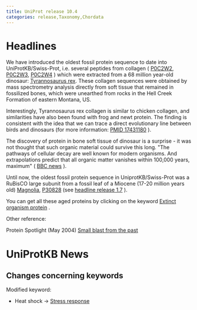 ```yaml
---
title: UniProt release 10.4
categories: release,Taxonomy,Chordata
---
```


# Headlines

We have introduced the oldest fossil protein sequence to date into UniProtKB/Swiss-Prot, i.e. several peptides from collagen ( [P0C2W2](http://www.uniprot.org/uniprot/P0C2W2), [P0C2W3](http://www.uniprot.org/uniprot/P0C2W3), [P0C2W4](http://www.uniprot.org/uniprot/P0C2W4) ) which were extracted from a 68 million year-old dinosaur: [Tyrannosaurus rex](http://www.uniprot.org/taxonomy/436495). These collagen sequences were obtained by mass spectrometry analysis directly from soft tissue that remained in fossilized bones, which were unearthed from rocks in the Hell Creek Formation of eastern Montana, US.

Interestingly, Tyrannosaurus rex collagen is similar to chicken collagen, and similarities have also been found with frog and newt protein. The finding is consistent with the idea that we can trace a direct evolutionary line between birds and dinosaurs (for more information: [PMID 17431180](http://dx.doi.org/10.1126/science.1137614) ).

The discovery of protein in bone soft tissue of dinosaur is a surprise - it was not thought that such organic material could survive this long. "The pathways of cellular decay are well known for modern organisms. And extrapolations predict that all organic matter vanishes within 100,000 years, maximum" ( [BBC news](http://news.bbc.co.uk/2/hi/science/nature/6548719.stm) ).

Until now, the oldest fossil protein sequence in UniprotKB/Swiss-Prot was a RuBisCO large subunit from a fossil leaf of a Miocene (17-20 million years old) [Magnolia](http://www.uniprot.org/taxonomy/3409), [P30828](http://www.uniprot.org/uniprot/P30828) (see [headline release 1.7](http://www.uniprot.org/news/2004/04/13/release) ).

You can get all these aged proteins by clicking on the keyword [Extinct organism protein](http://www.uniprot.org/keywords/KW-0952) .

Other reference:

Protein Spotlight (May 2004) [Small blast from the past](http://www.expasy.org/spotlight/back_issues/sptlt046.shtml)

# UniProtKB News

## Changes concerning keywords

Modified keyword:

-   Heat shock -&gt; [Stress response](http://www.uniprot.org/keywords/KW-0346)
